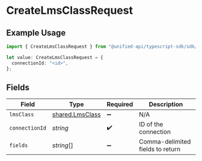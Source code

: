 # CreateLmsClassRequest

## Example Usage

```typescript
import { CreateLmsClassRequest } from "@unified-api/typescript-sdk/sdk/models/operations";

let value: CreateLmsClassRequest = {
  connectionId: "<id>",
};
```

## Fields

| Field                                                     | Type                                                      | Required                                                  | Description                                               |
| --------------------------------------------------------- | --------------------------------------------------------- | --------------------------------------------------------- | --------------------------------------------------------- |
| `lmsClass`                                                | [shared.LmsClass](../../../sdk/models/shared/lmsclass.md) | :heavy_minus_sign:                                        | N/A                                                       |
| `connectionId`                                            | *string*                                                  | :heavy_check_mark:                                        | ID of the connection                                      |
| `fields`                                                  | *string*[]                                                | :heavy_minus_sign:                                        | Comma-delimited fields to return                          |